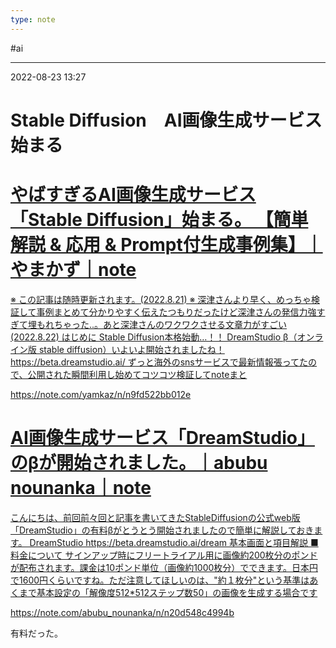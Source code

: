 ```yaml
---
type: note
---
```


#ai

---
2022-08-23  13:27

# Stable Diffusion　AI画像生成サービス始まる


<div class="rich-link-card-container"><a class="rich-link-card" href="https://note.com/yamkaz/n/n9fd522bb012e" target="_blank">
	<div class="rich-link-image-container">
		<div class="rich-link-image" style="background-image: url('https://assets.st-note.com/production/uploads/images/85190484/rectangle_large_type_2_bacee3d71d42f6d1b49d2a40533a5393.jpeg?fit=bounds&quality=85&width=1280')">
	</div>
	</div>
	<div class="rich-link-card-text">
		<h1 class="rich-link-card-title">やばすぎるAI画像生成サービス「Stable Diffusion」始まる。  【簡単解説 & 応用 & Prompt付生成事例集】｜やまかず｜note</h1>
		<p class="rich-link-card-description">
		※ この記事は随時更新されます。(2022.8.21) ※ 深津さんより早く、めっちゃ検証して事例まとめて分かりやすく伝えたつもりだったけど深津さんの発信力強すぎて埋もれちゃった..。あと深津さんのワクワクさせる文章力がすごい (2022.8.22) はじめに Stable Diffusion本格始動…！！  DreamStudio β（オンライン版 stable diffusion）いよいよ開始されましたね！ https://beta.dreamstudio.ai/  ずっと海外のsnsサービスで最新情報張ってたので、公開された瞬間利用し始めてコツコツ検証してnoteまと
		</p>
		<p class="rich-link-href">
		https://note.com/yamkaz/n/n9fd522bb012e
		</p>
	</div>
</a></div>



<div class="rich-link-card-container"><a class="rich-link-card" href="https://note.com/abubu_nounanka/n/n20d548c4994b" target="_blank">
	<div class="rich-link-image-container">
		<div class="rich-link-image" style="background-image: url('https://assets.st-note.com/production/uploads/images/85108621/rectangle_large_type_2_1e75c35e2a7a44f070501d92793a7799.jpeg?fit=bounds&quality=85&width=1280')">
	</div>
	</div>
	<div class="rich-link-card-text">
		<h1 class="rich-link-card-title">AI画像生成サービス「DreamStudio」のβが開始されました。｜abubu nounanka｜note</h1>
		<p class="rich-link-card-description">
		こんにちは、前回前々回と記事を書いてきたStableDiffusionの公式web版「DreamStudio」の有料βがとうとう開始されましたので簡単に解説しておきます。  DreamStudio https://beta.dreamstudio.ai/dream 基本画面と項目解説 ■料金について サインアップ時にフリートライアル用に画像約200枚分のポンドが配布されます。課金は10ポンド単位（画像約1000枚分）でできます。日本円で1600円くらいですね。ただ注意してほしいのは、"約１枚分"という基準はあくまで基本設定の「解像度512*512ステップ数50」の画像を生成する場合です
		</p>
		<p class="rich-link-href">
		https://note.com/abubu_nounanka/n/n20d548c4994b
		</p>
	</div>
</a></div>



有料だった。

